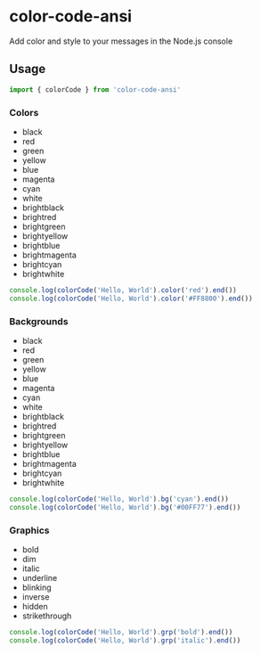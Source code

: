 # color-code-ansi

Add color and style to your messages in the Node.js console
## Usage

```js
import { colorCode } from 'color-code-ansi'
```

### Colors

- black
- red
- green
- yellow
- blue
- magenta
- cyan
- white
- brightblack
- brightred
- brightgreen
- brightyellow
- brightblue
- brightmagenta
- brightcyan
- brightwhite

```js
console.log(colorCode('Hello, World').color('red').end())
console.log(colorCode('Hello, World').color('#FF8800').end())
```
### Backgrounds

- black
- red
- green
- yellow
- blue
- magenta
- cyan
- white
- brightblack
- brightred
- brightgreen
- brightyellow
- brightblue
- brightmagenta
- brightcyan
- brightwhite

```js
console.log(colorCode('Hello, World').bg('cyan').end())
console.log(colorCode('Hello, World').bg('#00FF77').end())
```
### Graphics

- bold
- dim
- italic
- underline
- blinking
- inverse
- hidden
- strikethrough

```js
console.log(colorCode('Hello, World').grp('bold').end())
console.log(colorCode('Hello, World').grp('italic').end())
```

